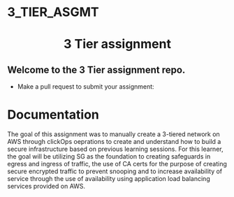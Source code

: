 # 3_TIER_ASGMT
<h1 align=center>3 Tier assignment</h1>

<h2>Welcome to the 3 Tier assignment repo.</h2>  

- Make a pull request to submit your assignment: 


<h1>Documentation</h1>
  
The goal of this assignment was to manually create a 3-tiered network on AWS through clickOps oeprations to create and understand how to build a secure infrastructure based on previous learning sessions. For this learner, the goal will be utilizing SG as the foundation to creating safeguards in egress and ingress of traffic, the use of CA certs for the purpose of creating secure encrypted traffic to prevent snooping and to increase availability of service through the use of availability using application load balancing services provided on AWS.
